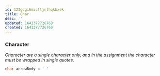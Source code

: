 ```yaml
---
id: 123gcgi6micftjnlhqkbxek
title: Char
desc: ''
updated: 1641377726760
created: 1641377726760
---
```



### Character

_Character are a single character only, and in the assignment the character must be wrapped in single quotes._

```cpp
char arrowBody = '-'
```
